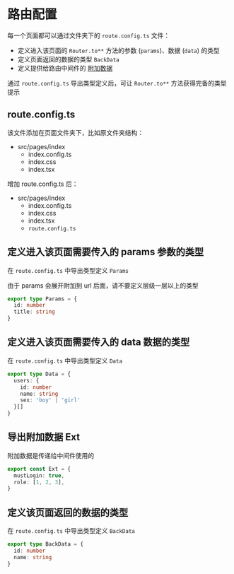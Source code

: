 # 路由配置

每一个页面都可以通过文件夹下的 `route.config.ts` 文件：

- 定义进入该页面的 `Router.to**` 方法的参数 (`params`)、数据 (`data`) 的类型
- 定义页面返回的数据的类型 `BackData`
- 定义提供给路由中间件的 [附加数据](/guide/quike/middleware#路由附加数据)

通过 `route.config.ts` 导出类型定义后，可让 `Router.to**` 方法获得完备的类型提示

## route.config.ts

该文件添加在页面文件夹下，比如原文件夹结构：

- src/pages/index
  - index.config.ts
  - index.css
  - index.tsx

增加 route.config.ts 后：

- src/pages/index
  - index.config.ts
  - index.css
  - index.tsx
  - `route.config.ts`

## 定义进入该页面需要传入的 params 参数的类型

在 `route.config.ts` 中导出类型定义 `Params`

由于 params 会展开附加到 url 后面，请不要定义层级一层以上的类型

```typescript
export type Params = {
  id: number
  title: string
}
```

## 定义进入该页面需要传入的 data 数据的类型

在 `route.config.ts` 中导出类型定义 `Data`

```typescript
export type Data = {
  users: {
    id: number
    name: string
    sex: 'boy' | 'girl'
  }[]
}
```

## 导出附加数据 Ext

附加数据是传递给中间件使用的

```typescript
export const Ext = {
  mustLogin: true,
  role: [1, 2, 3],
}
```

## 定义该页面返回的数据的类型

在 `route.config.ts` 中导出类型定义 `BackData`

```typescript
export type BackData = {
  id: number
  name: string
}
```
